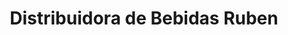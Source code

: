 ---
title: "Distribuidora de Bebidas Ruben"
url: /villa-altagracia/distribuidora-de-bebidas-ruben/
shop: bebidas
---